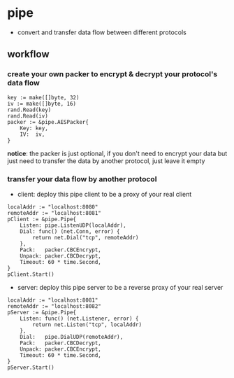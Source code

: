 # pipe

- convert and transfer data flow between different protocols

## workflow

### create your own packer to encrypt & decrypt your protocol's data flow

```golang
key := make([]byte, 32)
iv := make([]byte, 16)
rand.Read(key)
rand.Read(iv)
packer := &pipe.AESPacker{
    Key: key,
    IV:  iv,
}
```

**notice**: the packer is just optional, if you don't need to encrypt your data but just need to transfer the data by another protocol, just leave it empty

###  transfer your data flow by another protocol
- client: deploy this pipe client to be a proxy of your real client
```golang
localAddr := "localhost:8080"
remoteAddr := "localhost:8081"
pClient := &pipe.Pipe{
    Listen: pipe.ListenUDP(localAddr),
    Dial: func() (net.Conn, error) {
        return net.Dial("tcp", remoteAddr)
    },
    Pack:   packer.CBCEncrypt,
    Unpack: packer.CBCDecrypt,
    Timeout: 60 * time.Second,
}
pClient.Start()
```

- server: deploy this pipe server to be a reverse proxy of your real server
```golang
localAddr := "localhost:8081"
remoteAddr := "localhost:8082"
pServer := &pipe.Pipe{
    Listen: func() (net.Listener, error) {
        return net.Listen("tcp", localAddr)
    },
    Dial:   pipe.DialUDP(remoteAddr),
    Pack:   packer.CBCDecrypt,
    Unpack: packer.CBCEncrypt,
    Timeout: 60 * time.Second,
}
pServer.Start()
```
